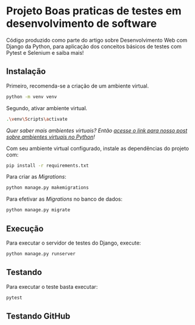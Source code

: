 # Projeto Boas praticas de testes em desenvolvimento de software

Código produzido como parte do artigo sobre Desenvolvimento Web com Django da Python, para aplicação dos conceitos básicos de testes com Pytest e Selenium
e saiba mais!

## Instalação

Primeiro, recomenda-se a criação de um ambiente virtual.

```bash
python -m venv venv
```

Segundo, ativar ambiente virtual.

```bash
.\venv\Scripts\activate
```

_Quer saber mais ambientes virtuais? Então [acesse o link para nosso post 
sobre ambientes virtuais no Python](https://pythonacademy.com.br/blog/python-e-virtualenv-como-programar-em-ambientes-virtuais)!_

Com seu ambiente virtual configurado, instale as dependências do projeto com:

```bash
pip install -r requirements.txt
```

Para criar as _Migrations_:

```bash
python manage.py makemigrations
```

Para efetivar as _Migrations_ no banco de dados:

```bash
python manage.py migrate
```

## Execução

Para executar o servidor de testes do Django, execute:

```bash
python manage.py runserver
```

## Testando

Para executar o teste basta executar:

```bash
pytest
```

## Testando GitHub
